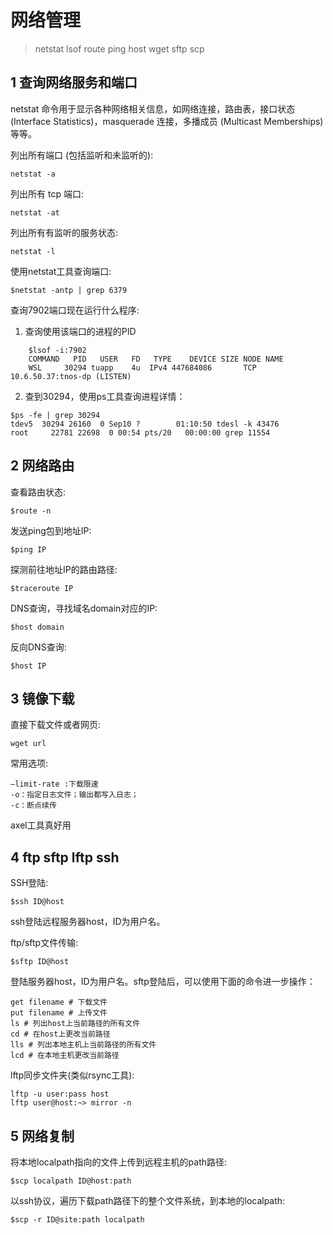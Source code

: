 # 网络管理
> netstat lsof route ping host wget sftp scp
## 1 查询网络服务和端口
netstat 命令用于显示各种网络相关信息，如网络连接，路由表，接口状态 (Interface Statistics)，masquerade 连接，多播成员 (Multicast Memberships) 等等。

列出所有端口 (包括监听和未监听的):
```
netstat -a
```
列出所有 tcp 端口:
```
netstat -at
```
列出所有有监听的服务状态:
```
netstat -l
```
使用netstat工具查询端口:
```
$netstat -antp | grep 6379
```


查询7902端口现在运行什么程序:

1. 查询使用该端口的进程的PID
```
    $lsof -i:7902
    COMMAND   PID   USER   FD   TYPE    DEVICE SIZE NODE NAME
    WSL     30294 tuapp    4u  IPv4 447684086       TCP 10.6.50.37:tnos-dp (LISTEN)
```
2. 查到30294，使用ps工具查询进程详情：
```
$ps -fe | grep 30294
tdev5  30294 26160  0 Sep10 ?        01:10:50 tdesl -k 43476
root     22781 22698  0 00:54 pts/20   00:00:00 grep 11554
```


## 2 网络路由
查看路由状态:
```
$route -n
```
发送ping包到地址IP:
```
$ping IP
```
探测前往地址IP的路由路径:
```
$traceroute IP
```
DNS查询，寻找域名domain对应的IP:
```
$host domain
```
反向DNS查询:
```
$host IP
```

## 3 镜像下载
直接下载文件或者网页:
```
wget url
```
常用选项:
```
–limit-rate :下载限速
-o：指定日志文件；输出都写入日志；
-c：断点续传
```

axel工具真好用


## 4 ftp sftp lftp ssh
SSH登陆:
```
$ssh ID@host
```
ssh登陆远程服务器host，ID为用户名。

ftp/sftp文件传输:
```
$sftp ID@host
```
登陆服务器host，ID为用户名。sftp登陆后，可以使用下面的命令进一步操作：
```
get filename # 下载文件
put filename # 上传文件
ls # 列出host上当前路径的所有文件
cd # 在host上更改当前路径
lls # 列出本地主机上当前路径的所有文件
lcd # 在本地主机更改当前路径
```
lftp同步文件夹(类似rsync工具):
```
lftp -u user:pass host
lftp user@host:~> mirror -n
```

## 5 网络复制
将本地localpath指向的文件上传到远程主机的path路径:
```
$scp localpath ID@host:path
```
以ssh协议，遍历下载path路径下的整个文件系统，到本地的localpath:
```
$scp -r ID@site:path localpath
```